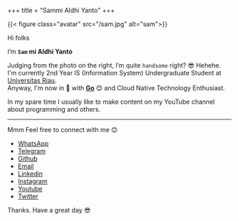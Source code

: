 +++
title = "Sammi Aldhi Yanto"
+++

{{< figure class="avatar" src="/sam.jpg" alt="sam">}}

Hi folks

I’m **`Sam` mi Aldhi Yanto**

Judging from the photo on the right, I’m quite `handsome` right? 😎 Hehehe.\
I'm currently 2nd Year IS (Information System) Undergraduate Student at [Universitas Riau](https://unri.ac.id/en/).\
Anyway, I'm now in 💝 with **[Go](https://golang.org)** 😊 and Cloud Native Technology Enthusiast.

In my spare time I usually like to make content on my YouTube channel about programming and others.

---

Mmm Feel free to connect with me 😊
* [WhatsApp](https://wa.link/2gi8t7)
* [Telegram](https://t.me/SammiDev)
* [Github](https://github.com/SemmiDev)
* [Email](sammidev4@gmail.com)
* [Linkedin](https://id.linkedin.com/in/sammi-aldhi-yanto-48a11a196)
* [Instagram](https://www.instagram.com/sammidev_/)
* [Youtube](https://www.youtube.com/channel/UCf9eTh_WEnl2NV2ii-F2OZQ)
* [Twitter](https://twitter.com/sammidev_?s=09)

Thanks. Have a great day 😎